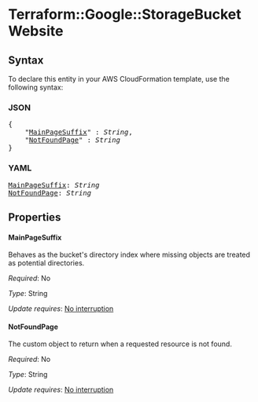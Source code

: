 # Terraform::Google::StorageBucket Website

## Syntax

To declare this entity in your AWS CloudFormation template, use the following syntax:

### JSON

<pre>
{
    "<a href="#mainpagesuffix" title="MainPageSuffix">MainPageSuffix</a>" : <i>String</i>,
    "<a href="#notfoundpage" title="NotFoundPage">NotFoundPage</a>" : <i>String</i>
}
</pre>

### YAML

<pre>
<a href="#mainpagesuffix" title="MainPageSuffix">MainPageSuffix</a>: <i>String</i>
<a href="#notfoundpage" title="NotFoundPage">NotFoundPage</a>: <i>String</i>
</pre>

## Properties

#### MainPageSuffix

Behaves as the bucket's directory index where
missing objects are treated as potential directories.

_Required_: No

_Type_: String

_Update requires_: [No interruption](https://docs.aws.amazon.com/AWSCloudFormation/latest/UserGuide/using-cfn-updating-stacks-update-behaviors.html#update-no-interrupt)

#### NotFoundPage

The custom object to return when a requested
resource is not found.

_Required_: No

_Type_: String

_Update requires_: [No interruption](https://docs.aws.amazon.com/AWSCloudFormation/latest/UserGuide/using-cfn-updating-stacks-update-behaviors.html#update-no-interrupt)


